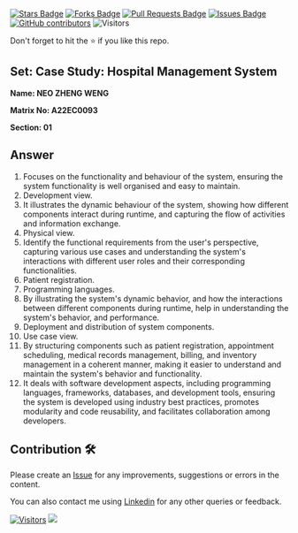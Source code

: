<a href="https://github.com/drshahizan/learn-php/stargazers"><img src="https://img.shields.io/github/stars/drshahizan/learn-php" alt="Stars Badge"/></a>
<a href="https://github.com/drshahizan/learn-php/network/members"><img src="https://img.shields.io/github/forks/drshahizan/learn-php" alt="Forks Badge"/></a>
<a href="https://github.com/drshahizan/learn-php/pulls"><img src="https://img.shields.io/github/issues-pr/drshahizan/learn-php" alt="Pull Requests Badge"/></a>
<a href="https://github.com/drshahizan/learn-php/issues"><img src="https://img.shields.io/github/issues/drshahizan/learn-php" alt="Issues Badge"/></a>
<a href="https://github.com/drshahizan/learn-php/graphs/contributors"><img alt="GitHub contributors" src="https://img.shields.io/github/contributors/drshahizan/learn-php?color=2b9348"></a>
![Visitors](https://api.visitorbadge.io/api/visitors?path=https%3A%2F%2Fgithub.com%2Fdrshahizan%2Fsoftware-engineering&labelColor=%23d9e3f0&countColor=%23697689&style=flat)

Don't forget to hit the :star: if you like this repo.

## Set: Case Study: Hospital Management System

**Name: NEO ZHENG WENG**

**Matrix No: A22EC0093**

**Section: 01**

## Answer
1. Focuses on the functionality and behaviour of the system, ensuring the system functionality is well organised and easy to maintain.
2. Development view.
3. It illustrates the dynamic behaviour of the system, showing how different components interact during runtime, and capturing the flow of activities and information exchange.
4. Physical view.
5. Identify the functional requirements from the user's perspective, capturing various use cases and understanding the system's interactions with different user roles and their corresponding functionalities.
6. Patient registration.
7. Programming languages.
8. By illustrating the system's dynamic behavior, and how the interactions between different components during runtime, help in understanding the system's behavior, and performance.
9. Deployment and distribution of system components.
10. Use case view.
11. By structuring components such as patient registration, appointment scheduling, medical records management, billing, and inventory management in a coherent manner, making it easier to understand and maintain the system's behavior and functionality.
12. It deals with software development aspects, including programming languages, frameworks, databases, and development tools, ensuring the system is developed using industry best practices, promotes modularity and code reusability, and facilitates collaboration among developers.

## Contribution 🛠️
Please create an [Issue](https://github.com/drshahizan/learn-php/issues) for any improvements, suggestions or errors in the content.

You can also contact me using [Linkedin](https://www.linkedin.com/in/drshahizan/) for any other queries or feedback.

[![Visitors](https://api.visitorbadge.io/api/visitors?path=https%3A%2F%2Fgithub.com%2Fdrshahizan&labelColor=%23697689&countColor=%23555555&style=plastic)](https://visitorbadge.io/status?path=https%3A%2F%2Fgithub.com%2Fdrshahizan)
![](https://hit.yhype.me/github/profile?user_id=81284918)

